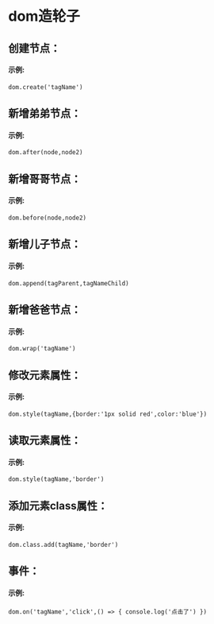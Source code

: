 # dom造轮子
## 创建节点：
#### 示例: 
`dom.create('tagName')`

## 新增弟弟节点：
#### 示例:
`dom.after(node,node2)`

## 新增哥哥节点：
#### 示例:
`dom.before(node,node2)`

## 新增儿子节点：
#### 示例:
`dom.append(tagParent,tagNameChild)`

## 新增爸爸节点：
#### 示例:
`dom.wrap('tagName')`

## 修改元素属性：
#### 示例:
`dom.style(tagName,{border:'1px solid red',color:'blue'})`
## 读取元素属性：
#### 示例:
`dom.style(tagName,'border')`

## 添加元素class属性：
#### 示例:
`dom.class.add(tagName,'border')`

## 事件：
#### 示例:
`dom.on('tagName','click',() => {
    console.log('点击了')
})`



